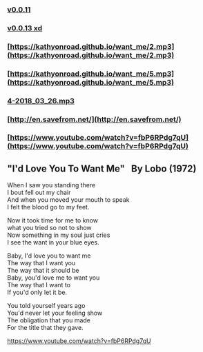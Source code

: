 ### [v0.0.11](https://github.com/kathyonroad/want_me/edit/master/README.md)
### [v0.0.13 xd](https://github.com/littleflute/want_me/edit/master/README.md)

### [https://kathyonroad.github.io/want_me/2.mp3](https://kathyonroad.github.io/want_me/2.mp3)
### [https://kathyonroad.github.io/want_me/5.mp3](https://kathyonroad.github.io/want_me/5.mp3)
### [4-2018_03_26.mp3](4-2018_03_26.mp3)

### [http://en.savefrom.net/](http://en.savefrom.net/)
### [https://www.youtube.com/watch?v=fbP6RPdg7qU](https://www.youtube.com/watch?v=fbP6RPdg7qU)

## "I'd Love You To Want Me"   By Lobo (1972)<br>
When I saw you standing there<br>
I bout fell out my chair<br>
And when you moved your mouth to speak<br>
I felt the blood go to my feet.<br>

Now it took time for me to know<br>
what you tried so not to show<br>
Now something in my soul just cries<br>
I see the want in your blue eyes.<br>

Baby, I'd love you to want me<br>
The way that I want you<br>
The way that it should be<br>
Baby, you'd love me to want you<br>
The way that I want to<br>
If you'd only let it be.<br>

You told yourself years ago<br>
You'd never let your feeling show<br>
The obligation that you made<br>
For the title that they gave.<br>


https://www.youtube.com/watch?v=fbP6RPdg7qU
